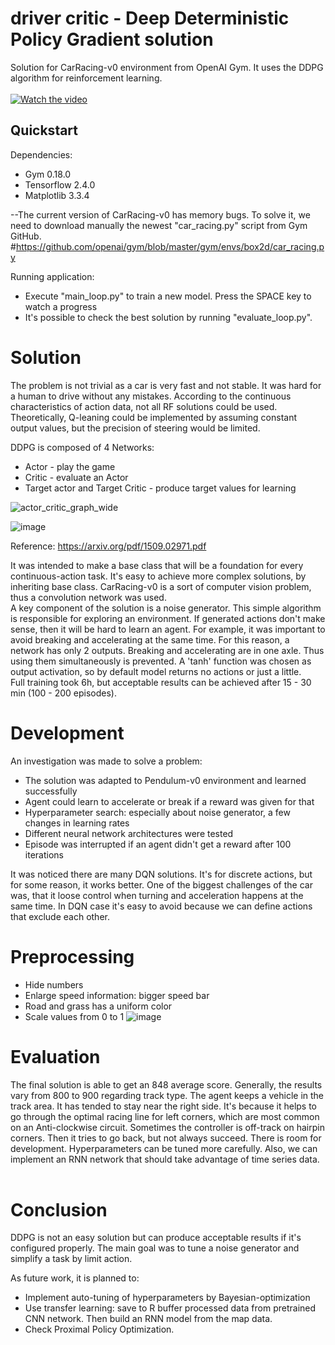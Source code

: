 # driver critic - Deep Deterministic Policy Gradient solution
Solution for CarRacing-v0 environment from OpenAI Gym. It uses the DDPG algorithm for reinforcement learning.
<br/><br/>
[![Watch the video](https://user-images.githubusercontent.com/6407844/111694067-aea8b880-8831-11eb-90b5-0d5396a6cba7.png)](https://youtu.be/_Olpk0Dt4gM)
<br/>
## Quickstart
Dependencies:
* Gym 0.18.0
* Tensorflow 2.4.0
* Matplotlib 3.3.4

--The current version of CarRacing-v0 has memory bugs. To solve it, we need to download manually the newest "car_racing.py" script from Gym GitHub.<br/>
#https://github.com/openai/gym/blob/master/gym/envs/box2d/car_racing.py

Running application:
* Execute "main_loop.py" to train a new model. Press the SPACE key to watch a progress <br/>
* It's possible to check the best solution by running "evaluate_loop.py".

# Solution
The problem is not trivial as a car is very fast and not stable. It was hard for a human to drive without any mistakes. According to the continuous characteristics of action data, not all RF solutions could be used. Theoretically, Q-leaning could be implemented by assuming constant output values, but the precision of steering would be limited.

DDPG is composed of 4 Networks:
* Actor - play the game
* Critic - evaluate an Actor
* Target actor and Target Critic - produce target values for learning

![actor_critic_graph_wide](https://user-images.githubusercontent.com/6407844/202601232-1fbbfa26-ce7c-43d7-8715-0925d0bde808.png)

![image](https://user-images.githubusercontent.com/6407844/111140756-ffdf5080-8582-11eb-8372-8764c0c0e1d9.png)

Reference:
https://arxiv.org/pdf/1509.02971.pdf

It was intended to make a base class that will be a foundation for every continuous-action task. It's easy to achieve more complex solutions, by inheriting base class.  CarRacing-v0 is a sort of computer vision problem, thus a convolution network was used.<br/>
A key component of the solution is a noise generator. This simple algorithm is responsible for exploring an environment. If generated actions don't make sense, then it will be hard to learn an agent. For example, it was important to avoid breaking and accelerating at the same time. For this reason, a network has only 2 outputs. Breaking and accelerating are in one axle. Thus using them simultaneously is prevented. A 'tanh' function was chosen as output activation, so by default model returns no actions or just a little.<br/>
Full training took 6h, but acceptable results can be achieved after 15 - 30 min (100 - 200 episodes).

# Development
An investigation was made to solve a problem:
* The solution was adapted to Pendulum-v0 environment and learned successfully
* Agent could learn to accelerate or break if a reward was given for that
* Hyperparameter search: especially about noise generator, a few changes in learning rates
* Different neural network architectures were tested
* Episode was interrupted if an agent didn't get a reward after 100 iterations

It was noticed there are many DQN solutions. It's for discrete actions, but for some reason, it works better. One of the biggest challenges of the car was, that it loose control when turning and acceleration happens at the same time. In DQN case it's easy to avoid because we can define actions that exclude each other.

# Preprocessing
* Hide numbers
* Enlarge speed information: bigger speed bar
* Road and grass has a uniform color
* Scale values from 0 to 1
![image](https://user-images.githubusercontent.com/6407844/111695445-6a1e1c80-8833-11eb-869f-1c680784b658.png)

# Evaluation

The final solution is able to get an 848 average score. Generally, the results vary from 800 to 900 regarding track type. The agent keeps a vehicle in the track area. It has tended to stay near the right side. It's because it helps to go through the optimal racing line for left corners, which are most common on an Anti-clockwise circuit. Sometimes the controller is off-track on hairpin corners. Then it tries to go back, but not always succeed.
There is room for development. Hyperparameters can be tuned more carefully. Also, we can implement an RNN network that should take advantage of time series data. <br/> <br/>

# Conclusion
DDPG is not an easy solution but can produce acceptable results if it's configured properly. The main goal was to tune a noise generator and simplify a task by limit action.

As future work, it is planned to:
* Implement auto-tuning of hyperparameters by Bayesian-optimization
* Use transfer learning: save to R buffer processed data from pretrained CNN network. Then build an RNN model from the map data.
* Check Proximal Policy Optimization.
